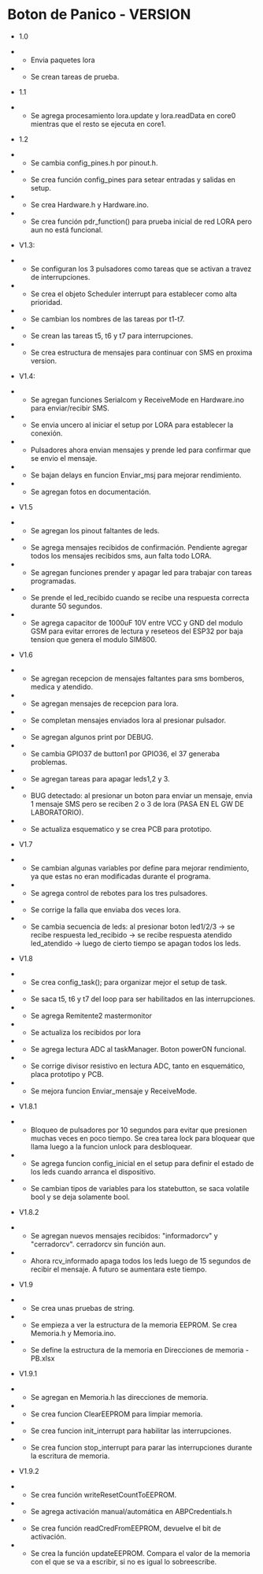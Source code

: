 # Boton de Panico - VERSION

* 1.0
* * Envia paquetes lora
* * Se crean tareas de prueba.

* 1.1
* * Se agrega procesamiento lora.update y lora.readData en core0 mientras que el resto se ejecuta en core1.

* 1.2
* * Se cambia config_pines.h por pinout.h.
* * Se crea función config_pines para setear entradas y salidas en setup.
* * Se crea Hardware.h y Hardware.ino.
* * Se crea función pdr_function() para prueba inicial de red LORA pero aun no está funcional.

* V1.3: 
* * Se configuran los 3 pulsadores como tareas que se activan a travez de interrupciones.
* * Se crea el objeto Scheduler interrupt para establecer como alta prioridad.
* * Se cambian los nombres de las tareas por t1-t7.
* * Se crean las tareas t5, t6 y t7 para interrupciones.
* * Se crea estructura de mensajes para continuar con SMS en proxima version.

* V1.4: 
* * Se agregan funciones Serialcom y ReceiveMode en Hardware.ino para enviar/recibir SMS.
* * Se envia uncero al iniciar el setup por LORA para establecer la conexión.
* * Pulsadores ahora envian mensajes y prende led para confirmar que se envio el mensaje.
* * Se bajan delays en funcion Enviar_msj para mejorar rendimiento.
* * Se agregan fotos en documentación.

* V1.5
* * Se agregan los pinout faltantes de leds.
* * Se agrega mensajes recibidos de confirmación. Pendiente agregar todos los mensajes recibidos sms, aun falta todo LORA.
* * Se agregan funciones prender y apagar led para trabajar con tareas programadas.
* * Se prende el led_recibido cuando se recibe una respuesta correcta durante 50 segundos.
* * Se agrega capacitor de 1000uF 10V entre VCC y GND del modulo GSM para evitar errores de lectura y reseteos del ESP32
por baja tension que genera el modulo SIM800.

* V1.6
* * Se agregan recepcion de mensajes faltantes para sms bomberos, medica y atendido.
* * Se agregan mensajes de recepcion para lora.
* * Se completan mensajes enviados lora al presionar pulsador.
* * Se agregan algunos print por DEBUG.
* * Se cambia GPIO37 de button1 por GPIO36, el 37 generaba problemas.
* * Se agregan tareas para apagar leds1,2 y 3.
* * BUG detectado: al presionar un boton para enviar un mensaje, envia 1 mensaje SMS pero se reciben 2 o 3 de lora (PASA EN EL GW DE LABORATORIO).
* * Se actualiza esquematico y se crea PCB para prototipo.

* V1.7
* * Se cambian algunas variables por define para mejorar rendimiento, ya que estas no eran modificadas durante el programa.
* * Se agrega control de rebotes para los tres pulsadores.
* * Se corrige la falla que enviaba dos veces lora.
* * Se cambia secuencia de leds: al presionar boton led1/2/3 -> se recibe respuesta led_recibido -> se recibe respuesta atendido led_atendido -> luego de cierto tiempo se apagan todos los leds.

* V1.8
* * Se crea config_task(); para organizar mejor el setup de task.
* * Se saca t5, t6 y t7 del loop para ser habilitados en las interrupciones.
* * Se agrega Remitente2 mastermonitor
* * Se actualiza los recibidos por lora
* * Se agrega lectura ADC al taskManager. Boton powerON funcional.
* * Se corrige divisor resistivo en lectura ADC, tanto en esquemático, placa prototipo y PCB.
* * Se mejora funcion Enviar_mensaje y ReceiveMode.

* V1.8.1 
* * Bloqueo de pulsadores por 10 segundos para evitar que presionen muchas veces en poco tiempo. Se crea tarea lock para bloquear que llama luego a la funcion unlock para desbloquear.
* * Se agrega funcion config_inicial en el setup para definir el estado de los leds cuando arranca el dispositivo.
* * Se cambian tipos de variables para los statebutton, se saca volatile bool y se deja solamente bool.

* V1.8.2
* * Se agregan nuevos mensajes recibidos: "informadorcv" y "cerradorcv". cerradorcv sin función aun.
* * Ahora rcv_informado apaga todos los leds luego de 15 segundos de recibir el mensaje. A futuro se aumentara este tiempo.

* V1.9
* * Se crea unas pruebas de string.
* * Se empieza a ver la estructura de la memoria EEPROM. Se crea Memoria.h y Memoria.ino.
* * Se define la estructura de la memoria en Direcciones de memoria - PB.xlsx

* V1.9.1
* * Se agregan en Memoria.h las direcciones de memoria.
* * Se crea funcion ClearEEPROM para limpiar memoria.
* * Se crea funcion init_interrupt para habilitar las interrupciones.
* * Se crea funcion stop_interrupt para parar las interrupciones durante la escritura de memoria.

* V1.9.2
* * Se crea función writeResetCountToEEPROM.
* * Se agrega activación manual/automática en ABPCredentials.h
* * Se crea función readCredFromEEPROM, devuelve el bit de activación.
* * Se crea la función updateEEPROM. Compara el valor de la memoria con el que se va a escribir, si no es igual lo sobreescribe.